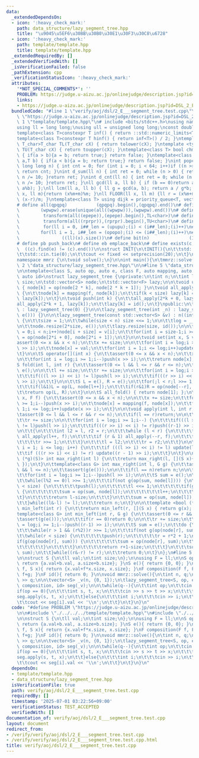 ```yaml
---
data:
  _extendedDependsOn:
  - icon: ':heavy_check_mark:'
    path: data_structure/lazy_segment_tree.hpp
    title: "\u9045\u5EF6\u30BB\u30B0\u30E1\u30F3\u30C8\u6728"
  - icon: ':heavy_check_mark:'
    path: template/template.hpp
    title: template/template.hpp
  _extendedRequiredBy: []
  _extendedVerifiedWith: []
  _isVerificationFailed: false
  _pathExtension: cpp
  _verificationStatusIcon: ':heavy_check_mark:'
  attributes:
    '*NOT_SPECIAL_COMMENTS*': ''
    PROBLEM: https://judge.u-aizu.ac.jp/onlinejudge/description.jsp?id=DSL_2_E
    links:
    - https://judge.u-aizu.ac.jp/onlinejudge/description.jsp?id=DSL_2_E
  bundledCode: "#line 1 \"verify/aoj/dsl/2_E___segment_tree.test.cpp\"\n#define PROBLEM\
    \ \"https://judge.u-aizu.ac.jp/onlinejudge/description.jsp?id=DSL_2_E\"\n\n#line\
    \ 1 \"template/template.hpp\"\n# include <bits/stdc++.h>\nusing namespace std;\n\
    using ll = long long;\nusing ull = unsigned long long;\nconst double pi = acos(-1);\n\
    template<class T>constexpr T inf() { return ::std::numeric_limits<T>::max(); }\n\
    template<class T>constexpr T hinf() { return inf<T>() / 2; }\ntemplate <typename\
    \ T_char>T_char TL(T_char cX) { return tolower(cX); }\ntemplate <typename T_char>T_char\
    \ TU(T_char cX) { return toupper(cX); }\ntemplate<class T> bool chmin(T& a,T b)\
    \ { if(a > b){a = b; return true;} return false; }\ntemplate<class T> bool chmax(T&\
    \ a,T b) { if(a < b){a = b; return true;} return false; }\nint popcnt(unsigned\
    \ long long n) { int cnt = 0; for (int i = 0; i < 64; i++)if ((n >> i) & 1)cnt++;\
    \ return cnt; }\nint d_sum(ll n) { int ret = 0; while (n > 0) { ret += n % 10;\
    \ n /= 10; }return ret; }\nint d_cnt(ll n) { int ret = 0; while (n > 0) { ret++;\
    \ n /= 10; }return ret; }\nll gcd(ll a, ll b) { if (b == 0)return a; return gcd(b,\
    \ a%b); };\nll lcm(ll a, ll b) { ll g = gcd(a, b); return a / g*b; };\nll MOD(ll\
    \ x, ll m){return (x%m+m)%m; }\nll FLOOR(ll x, ll m) {ll r = (x%m+m)%m; return\
    \ (x-r)/m; }\ntemplate<class T> using dijk = priority_queue<T, vector<T>, greater<T>>;\n\
    # define all(qpqpq)           (qpqpq).begin(),(qpqpq).end()\n# define UNIQUE(wpwpw)\
    \        (wpwpw).erase(unique(all((wpwpw))),(wpwpw).end())\n# define LOWER(epepe)\
    \         transform(all((epepe)),(epepe).begin(),TL<char>)\n# define UPPER(rprpr)\
    \         transform(all((rprpr)),(rprpr).begin(),TU<char>)\n# define rep(i,upupu)\
    \         for(ll i = 0, i##_len = (upupu);(i) < (i##_len);(i)++)\n# define reps(i,opopo)\
    \        for(ll i = 1, i##_len = (opopo);(i) <= (i##_len);(i)++)\n# define len(x)\
    \                ((ll)(x).size())\n# define bit(n)               (1LL << (n))\n\
    # define pb push_back\n# define eb emplace_back\n# define exists(c, e)       \
    \  ((c).find(e) != (c).end())\n\nstruct INIT{\n\tINIT(){\n\t\tstd::ios::sync_with_stdio(false);\n\
    \t\tstd::cin.tie(0);\n\t\tcout << fixed << setprecision(20);\n\t}\n}INIT;\n\n\
    namespace mmrz {\n\tvoid solve();\n}\n\nint main(){\n\tmmrz::solve();\n}\n#line\
    \ 2 \"data_structure/lazy_segment_tree.hpp\"\n\n#line 5 \"data_structure/lazy_segment_tree.hpp\"\
    \n\ntemplate<class S, auto op, auto e, class F, auto mapping, auto composition,\
    \ auto id>\nstruct lazy_segment_tree {\nprivate:\n\tint n;\n\tint log;\n\tint\
    \ size;\n\tstd::vector<S> node;\n\tstd::vector<F> lazy;\n\n\tvoid update(int k)\
    \ { node[k] = op(node[2 * k], node[2 * k + 1]); }\n\tvoid all_apply(int k, F f)\
    \ {\n\t\tnode[k] = mapping(f, node[k]);\n\t\tif(k < size) lazy[k] = composition(f,\
    \ lazy[k]);\n\t}\n\tvoid push(int k) {\n\t\tall_apply(2*k + 0, lazy[k]);\n\t\t\
    all_apply(2*k + 1, lazy[k]);\n\t\tlazy[k] = id();\n\t}\npublic:\n\tlazy_segment_tree()\
    \ : lazy_segment_tree(0) {}\n\n\tlazy_segment_tree(int _n) : lazy_segment_tree(std::vector<S>(_n,\
    \ e())) {}\n\n\tlazy_segment_tree(const std::vector<S> &v) : n((int)v.size())\
    \ {\n\t\tsize = 1;\n\t\twhile(size < n) size <<= 1;\n\n\t\tlog = __builtin_ctz(size);\n\
    \n\t\tnode.resize(2*size, e());\n\t\tlazy.resize(size, id());\n\n\t\tfor(int i\
    \ = 0;i < n;i++)node[i + size] = v[i];\n\t\tfor(int i = size-1;i >= 1;i--)node[i]\
    \ = op(node[2*i + 0], node[2*i + 1]);\n\t}\n\n\tvoid set(int x, S val) {\n\t\t\
    assert(0 <= x && x < n);\n\t\tx += size;\n\n\t\tfor(int i = log;i >= 1;i--)push(x\
    \ >> i);\n\t\tnode[x] = val;\n\t\tfor(int i = 1;i <= log;i++)update(x >> i);\n\
    \t}\n\n\tS operator[](int x) {\n\t\tassert(0 <= x && x < n);\n\t\tx += size;\n\
    \n\t\tfor(int i = log;i >= 1;i--)push(x >> i);\n\t\treturn node[x];\n\t}\n\n\t\
    S fold(int l, int r) {\n\t\tassert(0 <= l && l <= r && r <= n);\n\t\tif(l == r)return\
    \ e();\n\n\t\tl += size;\n\t\tr += size;\n\n\t\tfor(int i = log;i >= 1;i--) {\n\
    \t\t\tif(((l >> i) << i) != l)push(l >> i);\n\t\t\tif(((r >> i) << i) != r)push((r-1)\
    \ >> i);\n\t\t}\n\n\t\tS L = e(), R = e();\n\t\tfor(;l < r;l >>= 1, r >>= 1){\n\
    \t\t\tif(l&1)L = op(L, node[l++]);\n\t\t\tif(r&1)R = op(node[--r], R);\n\t\t}\n\
    \t\treturn op(L, R);\n\t}\n\n\tS all_fold() { return node[1]; };\n\n\tvoid apply(int\
    \ x, F f) {\n\t\tassert(0 <= x && x < n);\n\n\t\tx += size;\n\t\tfor(int i = log;i\
    \ >= 1;i--)push(x >> i);\n\t\tnode[x] = mapping(f, node[x]);\n\t\tfor(int i =\
    \ 1;i <= log;i++)update(x >> i);\n\t}\n\n\tvoid apply(int l, int r, F f) {\n\t\
    \tassert(0 <= l && l <= r && r <= n);\n\t\tif(l == r)return;\n\n\t\tl += size;\n\
    \t\tr += size;\n\n\t\tfor(int i = log;i >= 1;i--) {\n\t\t\tif(((l >> i) << i)\
    \ != l)push(l >> i);\n\t\t\tif(((r >> i) << i) != r)push((r-1) >> i);\n\t\t}\n\
    \n\t\t{\n\t\t\tint l2 = l, r2 = r;\n\t\t\twhile (l < r) {\n\t\t\t\tif (l & 1)\
    \ all_apply(l++, f);\n\t\t\t\tif (r & 1) all_apply(--r, f);\n\t\t\t\tl >>= 1;\n\
    \t\t\t\tr >>= 1;\n\t\t\t}\n\t\t\tl = l2;\n\t\t\tr = r2;\n\t\t}\n\n\t\tfor (int\
    \ i = 1; i <= log; i++) {\n\t\t\tif (((l >> i) << i) != l) update(l >> i);\n\t\
    \t\tif (((r >> i) << i) != r) update((r - 1) >> i);\n\t\t}\n\t}\n\n\ttemplate<bool\
    \ (*g)(S)> int max_right(int l) {\n\t\treturn max_right(l, [](S x){ return g(x);\
    \ });\n\t}\n\ttemplate<class G> int max_right(int l, G g) {\n\t\tassert(0 <= l\
    \ && l <= n);\n\t\tassert(g(e()));\n\n\t\tif(l == n)return n;\n\n\t\tl += size;\n\
    \t\tfor(int i = log;i >= 1;i--)push(l >> i);\n\n\t\tS sum = e();\n\t\tdo {\n\t\
    \t\twhile(l%2 == 0)l >>= 1;\n\t\t\tif(not g(op(sum, node[l]))) {\n\t\t\t\twhile(l\
    \ < size) {\n\t\t\t\t\tpush(l);\n\t\t\t\t\tl <<= 1;\n\t\t\t\t\tif(g(op(sum, node[l])))\
    \ {\n\t\t\t\t\t\tsum = op(sum, node[l]);\n\t\t\t\t\t\tl++;\n\t\t\t\t\t}\n\t\t\t\
    \t}\n\t\t\t\treturn l-size;\n\t\t\t}\n\t\t\tsum = op(sum, node[l]);\n\t\t\tl++;\n\
    \t\t}while((l&-l) != l);\n\t\treturn n;\n\t}\n\n\ttemplate <bool (*g)(S)> int\
    \ min_left(int r) {\n\t\treturn min_left(r, [](S x) { return g(x); });\n\t}\n\t\
    template<class G> int min_left(int r, G g) {\n\t\tassert(0 <= r && r <= n);\n\t\
    \tassert(g(e()));\n\n\t\tif(r == 0)return 0;\n\n\t\tr += size;\n\t\tfor(int i\
    \ = log;i >= 1;i--)push((r-1) >> i);\n\n\t\tS sum = e();\n\t\tdo {\n\t\t\tr--;\n\
    \t\t\twhile(r > 1 && (r%2))r >>= 1;\n\t\t\tif(not g(op(node[r], sum))) {\n\t\t\
    \t\twhile(r < size) {\n\t\t\t\t\tpush(r);\n\t\t\t\t\tr = r*2 + 1;\n\t\t\t\t\t\
    if(g(op(node[r], sum))) {\n\t\t\t\t\t\tsum = op(node[r], sum);\n\t\t\t\t\t\tr--;\n\
    \t\t\t\t\t}\n\t\t\t\t}\n\t\t\t\treturn r+1-size;\n\t\t\t}\n\t\t\tsum = op(node[r],\
    \ sum);\n\t\t}while((r&-r) != r);\n\t\treturn 0;\n\t}\n};\n#line 5 \"verify/aoj/dsl/2_E___segment_tree.test.cpp\"\
    \n\nstruct S {\n\tll val;\n\tint size;\n};\n\nusing F = ll;\n\nS op(S a, S b){\
    \ return {a.val+b.val, a.size+b.size}; }\nS e(){ return {0, 0}; }\nS mapping(F\
    \ f, S x){ return {x.val+f*x.size, x.size}; }\nF composition(F f, F g){ return\
    \ f+g; }\nF id(){ return 0; }\n\nvoid mmrz::solve(){\n\tint n, q;\n\tcin >> n\
    \ >> q;\n\n\tvector<S> _v(n, {0, 1});\n\tlazy_segment_tree<S, op, e, F, mapping,\
    \ composition, id> seg(_v);\n\n\twhile(q--){\n\t\tint op;\n\t\tcin >> op;\n\t\t\
    if(op == 0){\n\t\t\tint s, t, x;\n\t\t\tcin >> s >> t >> x;\n\t\t\ts--;\n\t\t\t\
    seg.apply(s, t, x);\n\t\t}else{\n\t\t\tint i;\n\t\t\tcin >> i;\n\t\t\ti--;\n\t\
    \t\tcout << seg[i].val << '\\n';\n\t\t}\n\t}\n}\n"
  code: "#define PROBLEM \"https://judge.u-aizu.ac.jp/onlinejudge/description.jsp?id=DSL_2_E\"\
    \n\n#include \"./../../../template/template.hpp\"\n#include \"./../../../data_structure/lazy_segment_tree.hpp\"\
    \n\nstruct S {\n\tll val;\n\tint size;\n};\n\nusing F = ll;\n\nS op(S a, S b){\
    \ return {a.val+b.val, a.size+b.size}; }\nS e(){ return {0, 0}; }\nS mapping(F\
    \ f, S x){ return {x.val+f*x.size, x.size}; }\nF composition(F f, F g){ return\
    \ f+g; }\nF id(){ return 0; }\n\nvoid mmrz::solve(){\n\tint n, q;\n\tcin >> n\
    \ >> q;\n\n\tvector<S> _v(n, {0, 1});\n\tlazy_segment_tree<S, op, e, F, mapping,\
    \ composition, id> seg(_v);\n\n\twhile(q--){\n\t\tint op;\n\t\tcin >> op;\n\t\t\
    if(op == 0){\n\t\t\tint s, t, x;\n\t\t\tcin >> s >> t >> x;\n\t\t\ts--;\n\t\t\t\
    seg.apply(s, t, x);\n\t\t}else{\n\t\t\tint i;\n\t\t\tcin >> i;\n\t\t\ti--;\n\t\
    \t\tcout << seg[i].val << '\\n';\n\t\t}\n\t}\n}\n"
  dependsOn:
  - template/template.hpp
  - data_structure/lazy_segment_tree.hpp
  isVerificationFile: true
  path: verify/aoj/dsl/2_E___segment_tree.test.cpp
  requiredBy: []
  timestamp: '2025-07-01 03:22:56+09:00'
  verificationStatus: TEST_ACCEPTED
  verifiedWith: []
documentation_of: verify/aoj/dsl/2_E___segment_tree.test.cpp
layout: document
redirect_from:
- /verify/verify/aoj/dsl/2_E___segment_tree.test.cpp
- /verify/verify/aoj/dsl/2_E___segment_tree.test.cpp.html
title: verify/aoj/dsl/2_E___segment_tree.test.cpp
---
```

